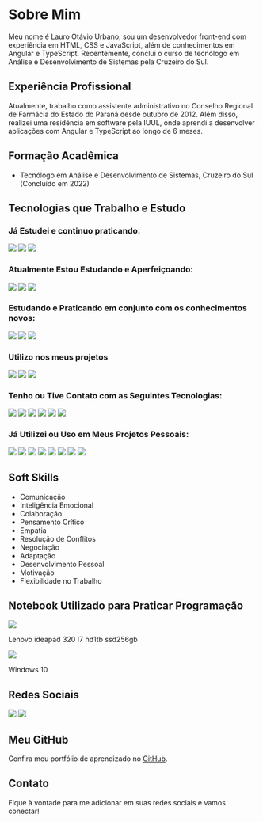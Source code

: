 # Sobre Mim

Meu nome é Lauro Otávio Urbano, sou um desenvolvedor front-end com experiência em HTML, CSS e JavaScript, além de conhecimentos em Angular e TypeScript. Recentemente, concluí o curso de tecnólogo em Análise e Desenvolvimento de Sistemas pela Cruzeiro do Sul.

## Experiência Profissional

Atualmente, trabalho como assistente administrativo no Conselho Regional de Farmácia do Estado do Paraná desde outubro de 2012. Além disso, realizei uma residência em software pela IUUL, onde aprendi a desenvolver aplicações com Angular e TypeScript ao longo de 6 meses.

## Formação Acadêmica

- Tecnólogo em Análise e Desenvolvimento de Sistemas, Cruzeiro do Sul (Concluído em 2022)

## Tecnologias que Trabalho e Estudo

### Já Estudei e continuo praticando:

<span>
<img src="https://img.shields.io/badge/HTML5-E34F26?style=for-the-badge&logo=html5&logoColor=white" />
<img src="https://img.shields.io/badge/CSS3-1572B6?style=for-the-badge&logo=css3&logoColor=white" />
<img src="https://img.shields.io/badge/JavaScript-323330?style=for-the-badge&logo=javascript&logoColor=F7DF1E" />
</span>

### Atualmente Estou Estudando e Aperfeiçoando:

<span>
<img src="https://img.shields.io/badge/Node.js-339933?style=for-the-badge&logo=nodedotjs&logoColor=white"/>
<img src="https://img.shields.io/badge/Express.js-000000?style=for-the-badge&logo=express&logoColor=white"/>
<img src="https://img.shields.io/badge/MySQL-005C84?style=for-the-badge&logo=mysql&logoColor=white"/>
</span>

### Estudando e Praticando em conjunto com os conhecimentos novos:

<span>
<img src="https://img.shields.io/badge/Angular-DD0031?style=for-the-badge&logo=npm&logoColor=white"/>
<img src="https://img.shields.io/badge/TypeScript-007ACC?style=for-the-badge&logo=typescript&logoColor=white" />
<img src="https://img.shields.io/badge/Jasmine-8A4182?style=for-the-badge&logo=Jasmine&logoColor=white" />
</span>

### Utilizo nos meus projetos

<span>
<img src="https://img.shields.io/badge/Visual%20Studio%20Code-0078D4?style=for-the-badge&logo=visual%20studio%20code&logoColor=white" />
<img src="https://img.shields.io/badge/npm-CB3837?style=for-the-badge&logo=npm&logoColor=white" />
<img src="https://img.shields.io/badge/npm-CB3837?style=for-the-badge&logo=yarn&logoColor=white" />
</span>

### Tenho ou Tive Contato com as Seguintes Tecnologias:

<span>
<img src="https://img.shields.io/badge/React-20232A?style=for-the-badge&logo=react&logoColor=61DAFB" />
<img src="https://img.shields.io/badge/Spring_Boot-F2F4F9?style=for-the-badge&logo=spring-boot" />
<img src="https://img.shields.io/badge/Swagger-85EA2D?style=for-the-badge&logo=Swagger&logoColor=white" />
<img src="https://img.shields.io/badge/ESLint-3A33D1?style=for-the-badge&logo=eslint&logoColor=white" />
<img src="https://img.shields.io/badge/SonarLint-CB2029?style=for-the-badge&logo=sonarlint&logoColor=white" />
<img src="https://img.shields.io/badge/Prettier-1A2C34?style=for-the-badge&logo=prettier&logoColor=F7BA3E" />
</span>

### Já Utilizei ou Uso em Meus Projetos Pessoais:

<span>
<img src="https://img.shields.io/badge/Bootstrap-563D7C?style=for-the-badge&logo=bootstrap&logoColor=white" />
<img src="https://img.shields.io/badge/Font_Awesome-339AF0?style=for-the-badge&logo=fontawesome&logoColor=white" />
<img src="https://img.shields.io/badge/GitHub%20Pages-222222?style=for-the-badge&logo=GitHub%20Pages&logoColor=white" />
<img src="https://img.shields.io/badge/Markdown-000000?style=for-the-badge&logo=markdown&logoColor=white" />
<img src="https://img.shields.io/badge/Discord-5865F2?style=for-the-badge&logo=discord&logoColor=white" />
<img src="https://img.shields.io/badge/Trello-0052CC?style=for-the-badge&logo=trello&logoColor=white" />
<img src="https://img.shields.io/badge/GIT-E44C30?style=for-the-badge&logo=git&logoColor=white" />
<img src="https://img.shields.io/badge/GitHub-100000?style=for-the-badge&logo=github&logoColor=white" />
</span>

## Soft Skills

- Comunicação
- Inteligência Emocional
- Colaboração
- Pensamento Crítico
- Empatia
- Resolução de Conflitos
- Negociação
- Adaptação
- Desenvolvimento Pessoal
- Motivação
- Flexibilidade no Trabalho

## Notebook Utilizado para Praticar Programação

<span>
<img src="https://img.shields.io/badge/Lenovo%20Ideapad%20320%20I7%20HD1TB%20SSD256GB-E2231A?style=for-the-badge&logo=lenovo&logoColor=white" />
<p>Lenovo ideapad 320 I7 hd1tb ssd256gb</p>
<img src="https://img.shields.io/badge/Windows-0078D6?style=for-the-badge&logo=windows&logoColor=white" />
<p>Windows 10</p>
</span>

## Redes Sociais

<span>
<a href="https://instagram.com/lauro_otavio" target="_blank"><img src="https://img.shields.io/badge/-Instagram-%23E4405F?style=for-the-badge&logo=instagram&logoColor=white" target="_blank"/></a>
<a href="https://www.linkedin.com/in/admeadslauro" target="_blank"><img src="https://img.shields.io/badge/-LinkedIn-%230077B5?style=for-the-badge&logo=linkedin&logoColor=white" target="_blank"/></a>
</span>

## Meu GitHub

Confira meu portfólio de aprendizado no [GitHub](https://github.com/laurourbano).

## Contato

Fique à vontade para me adicionar em suas redes sociais e vamos conectar!
